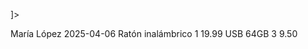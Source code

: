 <!-- 
Nombre: Sergio Morales 
Curso: ASIR1 
Fecha: 06/04/2025 
Ejercicio: DTD7 
-->

<!-- 
 Documento XML con DTD interna.
 Los errores estaban en la DTD interna, ya han sido corregidos.
-->

<?xml version="1.0" encoding="UTF-8"?>
<!DOCTYPE factura [
  <!-- 
  Una factura contiene cliente, fecha y una o más líneas.
  Cada línea tiene descripción, unidades y precio.
  -->

  <!ELEMENT factura (cliente, fecha, linea+)>
  <!ELEMENT cliente (#PCDATA)>
  <!ELEMENT fecha (#PCDATA)>
  <!ELEMENT linea (descripcion, unidades, precio)>
  <!ELEMENT descripcion (#PCDATA)>
  <!ELEMENT unidades (#PCDATA)>
  <!ELEMENT precio (#PCDATA)>
]>

<!--  Factura con varias líneas -->
<factura>
  <cliente>María López</cliente>
  <fecha>2025-04-06</fecha>

  <!-- Línea 1 -->
  <linea>
    <descripcion>Ratón inalámbrico</descripcion>
    <unidades>1</unidades>
    <precio>19.99</precio>
  </linea>

  <!--  Línea 2 -->
  <linea>
    <descripcion>USB 64GB</descripcion>
    <unidades>3</unidades>
    <precio>9.50</precio>
  </linea>
</factura>
